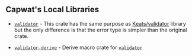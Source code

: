 ## Capwat's Local Libraries

- [`validator`](./validator) - This crate has the same purpose as [Keats/validator](https://github.com/Keats/validator) library but the only difference is that the error type is simpler than the original crate.

- [`validator-derive`](./validator-derive/) - Derive macro crate for [`validator`](./validator)
